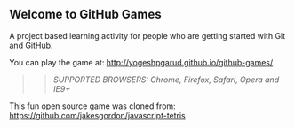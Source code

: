 ## Welcome to GitHub Games

A project based learning activity for people who are getting started with Git and GitHub.

You can play the game at: http://yogeshpgarud.github.io/github-games/

>> _*SUPPORTED BROWSERS*: Chrome, Firefox, Safari, Opera and IE9+_

This fun open source game was cloned from: https://github.com/jakesgordon/javascript-tetris
